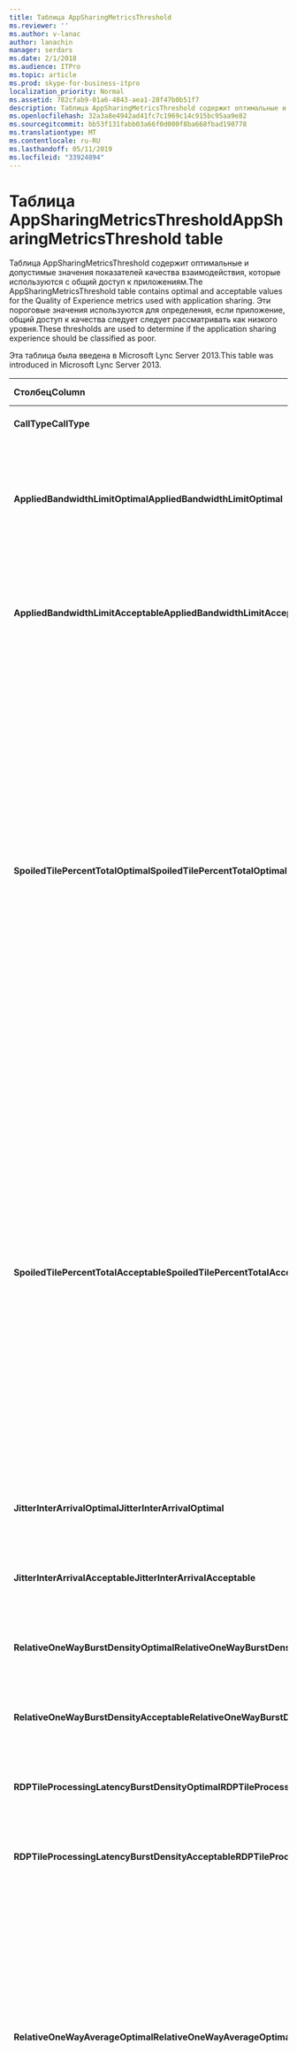 ```yaml
---
title: Таблица AppSharingMetricsThreshold
ms.reviewer: ''
ms.author: v-lanac
author: lanachin
manager: serdars
ms.date: 2/1/2018
ms.audience: ITPro
ms.topic: article
ms.prod: skype-for-business-itpro
localization_priority: Normal
ms.assetid: 782cfab9-01a6-4843-aea1-28f47b0b51f7
description: Таблица AppSharingMetricsThreshold содержит оптимальные и допустимые значения показателей качества взаимодействия, которые используются с общий доступ к приложениям. Эти пороговые значения используются для определения, если приложение, общий доступ к качества следует следует рассматривать как низкого уровня.
ms.openlocfilehash: 32a3a8e4942ad41fc7c1969c14c915bc95aa9e82
ms.sourcegitcommit: bb53f131fabb03a66f0d000f8ba668fbad190778
ms.translationtype: MT
ms.contentlocale: ru-RU
ms.lasthandoff: 05/11/2019
ms.locfileid: "33924894"
---
```

# <a name="appsharingmetricsthreshold-table"></a><span data-ttu-id="9f53b-104">Таблица AppSharingMetricsThreshold</span><span class="sxs-lookup"><span data-stu-id="9f53b-104">AppSharingMetricsThreshold table</span></span>
 
<span data-ttu-id="9f53b-105">Таблица AppSharingMetricsThreshold содержит оптимальные и допустимые значения показателей качества взаимодействия, которые используются с общий доступ к приложениям.</span><span class="sxs-lookup"><span data-stu-id="9f53b-105">The AppSharingMetricsThreshold table contains optimal and acceptable values for the Quality of Experience metrics used with application sharing.</span></span> <span data-ttu-id="9f53b-106">Эти пороговые значения используются для определения, если приложение, общий доступ к качества следует следует рассматривать как низкого уровня.</span><span class="sxs-lookup"><span data-stu-id="9f53b-106">These thresholds are used to determine if the application sharing experience should be classified as poor.</span></span>
  
<span data-ttu-id="9f53b-107">Эта таблица была введена в Microsoft Lync Server 2013.</span><span class="sxs-lookup"><span data-stu-id="9f53b-107">This table was introduced in Microsoft Lync Server 2013.</span></span>
  
|<span data-ttu-id="9f53b-108">**Столбец**</span><span class="sxs-lookup"><span data-stu-id="9f53b-108">**Column**</span></span>|<span data-ttu-id="9f53b-109">**Тип данных**</span><span class="sxs-lookup"><span data-stu-id="9f53b-109">**Data Type**</span></span>|<span data-ttu-id="9f53b-110">**Ключ/индекс**</span><span class="sxs-lookup"><span data-stu-id="9f53b-110">**Key/Index**</span></span>|<span data-ttu-id="9f53b-111">**Сведения**</span><span class="sxs-lookup"><span data-stu-id="9f53b-111">**Details**</span></span>|
|:-----|:-----|:-----|:-----|
|<span data-ttu-id="9f53b-112">**CallType**</span><span class="sxs-lookup"><span data-stu-id="9f53b-112">**CallType**</span></span> <br/> |<span data-ttu-id="9f53b-113">целое</span><span class="sxs-lookup"><span data-stu-id="9f53b-113">int</span></span>  <br/> |<span data-ttu-id="9f53b-114">Primary</span><span class="sxs-lookup"><span data-stu-id="9f53b-114">Primary</span></span>  <br/> |<span data-ttu-id="9f53b-115">Тип размещенного вызова.</span><span class="sxs-lookup"><span data-stu-id="9f53b-115">Type of call that was placed.</span></span>  <br/> |
|<span data-ttu-id="9f53b-116">**AppliedBandwidthLimitOptimal**</span><span class="sxs-lookup"><span data-stu-id="9f53b-116">**AppliedBandwidthLimitOptimal**</span></span> <br/> |<span data-ttu-id="9f53b-117">целое</span><span class="sxs-lookup"><span data-stu-id="9f53b-117">int</span></span>  <br/> ||<span data-ttu-id="9f53b-118">Ограничение оптимальной пропускной способности для общего доступа к приложениям.</span><span class="sxs-lookup"><span data-stu-id="9f53b-118">Optimal bandwidth limitation for application sharing.</span></span> <span data-ttu-id="9f53b-119">Значение по умолчанию — 1000000.</span><span class="sxs-lookup"><span data-stu-id="9f53b-119">The default value is 1000000.</span></span>  <br/> |
|<span data-ttu-id="9f53b-120">**AppliedBandwidthLimitAcceptable**</span><span class="sxs-lookup"><span data-stu-id="9f53b-120">**AppliedBandwidthLimitAcceptable**</span></span> <br/> |<span data-ttu-id="9f53b-121">целое</span><span class="sxs-lookup"><span data-stu-id="9f53b-121">int</span></span>  <br/> ||<span data-ttu-id="9f53b-122">Ограничение пропускной способности приемлемой для общего доступа к приложениям.</span><span class="sxs-lookup"><span data-stu-id="9f53b-122">Acceptable bandwidth limitation for application sharing.</span></span> <span data-ttu-id="9f53b-123">Значение по умолчанию: 500000.</span><span class="sxs-lookup"><span data-stu-id="9f53b-123">The default value is 500000.</span></span>  <br/> |
|<span data-ttu-id="9f53b-124">**SpoiledTilePercentTotalOptimal**</span><span class="sxs-lookup"><span data-stu-id="9f53b-124">**SpoiledTilePercentTotalOptimal**</span></span> <br/> |<span data-ttu-id="9f53b-125">Decimal(5,2)</span><span class="sxs-lookup"><span data-stu-id="9f53b-125">decimal(5,2)</span></span>  <br/> ||<span data-ttu-id="9f53b-126">Оптимальное процент «испорченных» заголовков для классификации качества общий доступ к приложениям.</span><span class="sxs-lookup"><span data-stu-id="9f53b-126">Optimal percentage rate for "spoiled" tiles for classifying an Application Sharing quality.</span></span> <span data-ttu-id="9f53b-127">Это значение определяется как доля содержимого из пула, не достигшего средства просмотра.</span><span class="sxs-lookup"><span data-stu-id="9f53b-127">This value is the percentage of the content from the sharer that did not reach the viewer.</span></span> <span data-ttu-id="9f53b-128">Контент может отброшенного (или баловала) при клиента пула удаляет заголовков из источника графики или ASMCU размещает отменяются размещает из пула соответственно.</span><span class="sxs-lookup"><span data-stu-id="9f53b-128">Content may be discarded (or spoiled) when the sharer discards tiles from the graphics source or the ASMCU tiles discards tiles from Sharer respectively.</span></span> <span data-ttu-id="9f53b-129">Значение по умолчанию: % 11.</span><span class="sxs-lookup"><span data-stu-id="9f53b-129">The default value is 11 percent.</span></span>  <br/> |
|<span data-ttu-id="9f53b-130">**SpoiledTilePercentTotalAcceptable**</span><span class="sxs-lookup"><span data-stu-id="9f53b-130">**SpoiledTilePercentTotalAcceptable**</span></span> <br/> |<span data-ttu-id="9f53b-131">Decimal(5,2)</span><span class="sxs-lookup"><span data-stu-id="9f53b-131">decimal(5,2)</span></span>  <br/> ||<span data-ttu-id="9f53b-132">Допустимый процент «испорченных» заголовков для классификации качества общий доступ к приложениям.</span><span class="sxs-lookup"><span data-stu-id="9f53b-132">Acceptable percentage rate for "spoiled" tiles for classifying an Application Sharing quality.</span></span> <span data-ttu-id="9f53b-133">Это значение определяется как доля содержимого из пула, не достигшего средства просмотра.</span><span class="sxs-lookup"><span data-stu-id="9f53b-133">This value is the percentage of the content from the sharer that did not reach the viewer.</span></span> <span data-ttu-id="9f53b-134">Контент может отброшенного (или баловала) при клиента пула удаляет заголовков из источника графики или ASMCU размещает отменяются размещает из пула соответственно.</span><span class="sxs-lookup"><span data-stu-id="9f53b-134">Content may be discarded (or spoiled) when the sharer discards tiles from the graphics source or the ASMCU tiles discards tiles from Sharer respectively.</span></span> <span data-ttu-id="9f53b-135">Значение по умолчанию — на 36%.</span><span class="sxs-lookup"><span data-stu-id="9f53b-135">The default value is 36 percent.</span></span>  <br/> |
|<span data-ttu-id="9f53b-136">**JitterInterArrivalOptimal**</span><span class="sxs-lookup"><span data-stu-id="9f53b-136">**JitterInterArrivalOptimal**</span></span> <br/> |<span data-ttu-id="9f53b-137">целое</span><span class="sxs-lookup"><span data-stu-id="9f53b-137">int</span></span>  <br/> ||<span data-ttu-id="9f53b-138">Этот столбец не используется в Microsoft Lync Server 2013.</span><span class="sxs-lookup"><span data-stu-id="9f53b-138">This column is not used in Microsoft Lync Server 2013.</span></span>  <br/> |
|<span data-ttu-id="9f53b-139">**JitterInterArrivalAcceptable**</span><span class="sxs-lookup"><span data-stu-id="9f53b-139">**JitterInterArrivalAcceptable**</span></span> <br/> |<span data-ttu-id="9f53b-140">целое</span><span class="sxs-lookup"><span data-stu-id="9f53b-140">int</span></span>  <br/> ||<span data-ttu-id="9f53b-141">Этот столбец не используется в Microsoft Lync Server 2013.</span><span class="sxs-lookup"><span data-stu-id="9f53b-141">This column is not used in Microsoft Lync Server 2013.</span></span>  <br/> |
|<span data-ttu-id="9f53b-142">**RelativeOneWayBurstDensityOptimal**</span><span class="sxs-lookup"><span data-stu-id="9f53b-142">**RelativeOneWayBurstDensityOptimal**</span></span> <br/> |<span data-ttu-id="9f53b-143">число с плавающей точкой</span><span class="sxs-lookup"><span data-stu-id="9f53b-143">float</span></span>  <br/> ||<span data-ttu-id="9f53b-144">Этот столбец не используется в Microsoft Lync Server 2013.</span><span class="sxs-lookup"><span data-stu-id="9f53b-144">This column is not used in Microsoft Lync Server 2013.</span></span>  <br/> |
|<span data-ttu-id="9f53b-145">**RelativeOneWayBurstDensityAcceptable**</span><span class="sxs-lookup"><span data-stu-id="9f53b-145">**RelativeOneWayBurstDensityAcceptable**</span></span> <br/> |<span data-ttu-id="9f53b-146">число с плавающей точкой</span><span class="sxs-lookup"><span data-stu-id="9f53b-146">float</span></span>  <br/> ||<span data-ttu-id="9f53b-147">Этот столбец не используется в Microsoft Lync Server 2013.</span><span class="sxs-lookup"><span data-stu-id="9f53b-147">This column is not used in Microsoft Lync Server 2013.</span></span>  <br/> |
|<span data-ttu-id="9f53b-148">**RDPTileProcessingLatencyBurstDensityOptimal**</span><span class="sxs-lookup"><span data-stu-id="9f53b-148">**RDPTileProcessingLatencyBurstDensityOptimal**</span></span> <br/> |<span data-ttu-id="9f53b-149">число с плавающей точкой</span><span class="sxs-lookup"><span data-stu-id="9f53b-149">float</span></span>  <br/> ||<span data-ttu-id="9f53b-150">Этот столбец не используется в Microsoft Lync Server 2013.</span><span class="sxs-lookup"><span data-stu-id="9f53b-150">This column is not used in Microsoft Lync Server 2013.</span></span>  <br/> |
|<span data-ttu-id="9f53b-151">**RDPTileProcessingLatencyBurstDensityAcceptable**</span><span class="sxs-lookup"><span data-stu-id="9f53b-151">**RDPTileProcessingLatencyBurstDensityAcceptable**</span></span> <br/> |<span data-ttu-id="9f53b-152">число с плавающей точкой</span><span class="sxs-lookup"><span data-stu-id="9f53b-152">float</span></span>  <br/> ||<span data-ttu-id="9f53b-153">Этот столбец не используется в Microsoft Lync Server 2013.</span><span class="sxs-lookup"><span data-stu-id="9f53b-153">This column is not used in Microsoft Lync Server 2013.</span></span>  <br/> |
|<span data-ttu-id="9f53b-154">**RelativeOneWayAverageOptimal**</span><span class="sxs-lookup"><span data-stu-id="9f53b-154">**RelativeOneWayAverageOptimal**</span></span> <br/> |<span data-ttu-id="9f53b-155">число с плавающей точкой</span><span class="sxs-lookup"><span data-stu-id="9f53b-155">float</span></span>  <br/> ||<span data-ttu-id="9f53b-156">Оптимальное значение для относительно Односторонняя задержка между конечными точками два мультимедиа, участвующих в общий доступ к приложениям.</span><span class="sxs-lookup"><span data-stu-id="9f53b-156">Optimal value for the relative one-way delay between the two media endpoints involved in the application sharing.</span></span> <span data-ttu-id="9f53b-157">Это мера односкачковой задержки.</span><span class="sxs-lookup"><span data-stu-id="9f53b-157">This is a single-hop latency measure.</span></span> <span data-ttu-id="9f53b-158">Значение по умолчанию — 1.0 секунд.</span><span class="sxs-lookup"><span data-stu-id="9f53b-158">The default value is 1.0 seconds.</span></span>  <br/> <span data-ttu-id="9f53b-159">Столбец был введен в Microsoft Lync Server 2013.</span><span class="sxs-lookup"><span data-stu-id="9f53b-159">The column was introduced in Microsoft Lync Server 2013.</span></span>  <br/> |
|<span data-ttu-id="9f53b-160">**RelativeOneWayAverageAcceptable**</span><span class="sxs-lookup"><span data-stu-id="9f53b-160">**RelativeOneWayAverageAcceptable**</span></span> <br/> |<span data-ttu-id="9f53b-161">число с плавающей точкой</span><span class="sxs-lookup"><span data-stu-id="9f53b-161">float</span></span>  <br/> ||<span data-ttu-id="9f53b-162">Оптимальное значение для относительно Односторонняя задержка между конечными точками два мультимедиа, участвующих в общий доступ к приложениям.</span><span class="sxs-lookup"><span data-stu-id="9f53b-162">Optimal value for the relative one-way delay between the two media endpoints involved in the application sharing.</span></span> <span data-ttu-id="9f53b-163">Это мера односкачковой задержки.</span><span class="sxs-lookup"><span data-stu-id="9f53b-163">This is a single-hop latency measure.</span></span> <span data-ttu-id="9f53b-164">Значение по умолчанию — 1,75 секунд.</span><span class="sxs-lookup"><span data-stu-id="9f53b-164">The default value is 1.75 seconds.</span></span>  <br/> <span data-ttu-id="9f53b-165">Столбец был введен в Microsoft Lync Server 2013.</span><span class="sxs-lookup"><span data-stu-id="9f53b-165">The column was introduced in Microsoft Lync Server 2013.</span></span>  <br/> |
|<span data-ttu-id="9f53b-166">**RDPTileProcessingLatencyAverageOptimal**</span><span class="sxs-lookup"><span data-stu-id="9f53b-166">**RDPTileProcessingLatencyAverageOptimal**</span></span> <br/> |<span data-ttu-id="9f53b-167">число с плавающей точкой</span><span class="sxs-lookup"><span data-stu-id="9f53b-167">float</span></span>  <br/> ||<span data-ttu-id="9f53b-168">Оптимальное значение Средняя заголовков RDP, обработки задержка в сервер конференций AS на протяжении сеанса просмотра.</span><span class="sxs-lookup"><span data-stu-id="9f53b-168">Optimal value of the average RDP tile processing latency in the AS Conferencing Server over the duration of the viewing session.</span></span> <span data-ttu-id="9f53b-169">Задержка при разницу между кодируются Frame запустить на сервере (средство предоставления доступа и MCU в зависимости от сценария) и тот же пакет — это декодированных в средстве просмотра.</span><span class="sxs-lookup"><span data-stu-id="9f53b-169">Latency is the time difference between when the Start Frame is encoded on the server (sharer or MCU depending on the scenario) and the same Start Frame is decoded on the viewer.</span></span>  <br/> <span data-ttu-id="9f53b-170">Высокое среднее значение отражает более длительную задержку при просмотре.</span><span class="sxs-lookup"><span data-stu-id="9f53b-170">A high average reflects a longer delay in the viewing experience.</span></span> <span data-ttu-id="9f53b-171">На перегруженном сервере конференц-связи могут происходить в среднем более длительные задержки.</span><span class="sxs-lookup"><span data-stu-id="9f53b-171">An overloaded conferencing server may experience higher average delays.</span></span> <span data-ttu-id="9f53b-172">Значение по умолчанию равно 200 мс.</span><span class="sxs-lookup"><span data-stu-id="9f53b-172">The default value is 200ms.</span></span>  <br/> <span data-ttu-id="9f53b-173">Столбец был введен в Microsoft Lync Server 2013.</span><span class="sxs-lookup"><span data-stu-id="9f53b-173">The column was introduced in Microsoft Lync Server 2013.</span></span>  <br/> |
|<span data-ttu-id="9f53b-174">**RDPTileProcessingLatencyAverageAcceptable**</span><span class="sxs-lookup"><span data-stu-id="9f53b-174">**RDPTileProcessingLatencyAverageAcceptable**</span></span> <br/> |<span data-ttu-id="9f53b-175">число с плавающей точкой</span><span class="sxs-lookup"><span data-stu-id="9f53b-175">float</span></span>  <br/> ||<span data-ttu-id="9f53b-176">Допустимое значение Средняя заголовков RDP, обработки задержка в сервер конференций AS на протяжении сеанса просмотра.</span><span class="sxs-lookup"><span data-stu-id="9f53b-176">Acceptable value of the average RDP tile processing latency in the AS Conferencing Server over the duration of the viewing session.</span></span> <span data-ttu-id="9f53b-177">Задержка при разницу между кодируются Frame запустить на сервере (средство предоставления доступа и MCU в зависимости от сценария) и тот же пакет — это декодированных в средстве просмотра.</span><span class="sxs-lookup"><span data-stu-id="9f53b-177">Latency is the time difference between when the Start Frame is encoded on the server (sharer or MCU depending on the scenario) and the same Start Frame is decoded on the viewer.</span></span>  <br/> <span data-ttu-id="9f53b-178">Высокое среднее значение отражает более длительную задержку при просмотре.</span><span class="sxs-lookup"><span data-stu-id="9f53b-178">A high average reflects a longer delay in the viewing experience.</span></span> <span data-ttu-id="9f53b-179">На перегруженном сервере конференц-связи могут происходить в среднем более длительные задержки.</span><span class="sxs-lookup"><span data-stu-id="9f53b-179">An overloaded conferencing server may experience higher average delays.</span></span> <span data-ttu-id="9f53b-180">Значение по умолчанию равно 200 мс.</span><span class="sxs-lookup"><span data-stu-id="9f53b-180">The default value is 200ms.</span></span>  <br/> <span data-ttu-id="9f53b-181">Столбец был введен в Microsoft Lync Server 2013.</span><span class="sxs-lookup"><span data-stu-id="9f53b-181">The column was introduced in Microsoft Lync Server 2013.</span></span>  <br/> |
   

